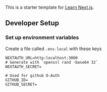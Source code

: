 This is a starter template for [Learn Next.js](https://nextjs.org/learn).

## Developer Setup
### Set up environment variables
Create a file called `.env.local` with these keys
```
NEXTAUTH_URL=http:localhost:3000
# Generate with `openssl rand -base64 32`
NEXTAUTH_SECRET=

# Used for github O-Auth
GITHUB_ID=
GITHUB_SECRET=
```
